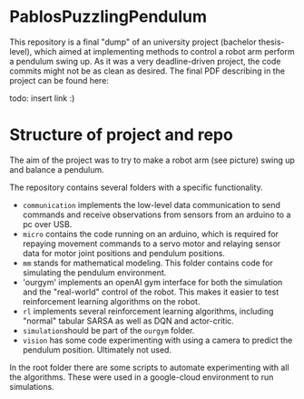 # PablosPuzzlingPendulum

This repository is a final "dump" of an university project (bachelor thesis-level), which aimed at implementing methods to control a robot arm perform a pendulum swing up. As it was a very deadline-driven project, the code commits might not be as clean as desired. The final PDF describing in the project can be found here:

todo: insert link :)


# Structure of project and repo

The aim of the project was to try to make a robot arm (see picture) swing up and balance a pendulum.



The repository contains several folders with a specific functionality. 

* `communication` implements the low-level data communication to send commands and receive observations from sensors from an arduino to a pc over USB. 
* `micro` contains the code running on an arduino, which is required for repaying movement commands to a servo motor and relaying sensor data for motor joint positions and pendulum positions.
* `mm` stands for mathematical modeling. This folder contains code for simulating the pendulum environment.
* 'ourgym' implements an openAI gym interface for both the simulation and the "real-world" control of the robot. This makes it easier to test reinforcement learning algorithms on the robot.
* `rl` implements several reinforcement learning algorithms, including "normal" tabular SARSA as well as DQN and actor-critic. 
* `simulation`should be part of the `ourgym` folder.
* `vision` has some code experimenting with using a camera to predict the pendulum position. Ultimately not used.

In the root folder there are some scripts to automate experimenting with all the algorithms. These were used in a google-cloud environment to run simulations.
